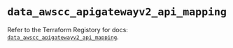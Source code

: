 # `data_awscc_apigatewayv2_api_mapping`

Refer to the Terraform Registory for docs: [`data_awscc_apigatewayv2_api_mapping`](https://registry.terraform.io/providers/hashicorp/awscc/0.70.0/docs/data-sources/apigatewayv2_api_mapping).
